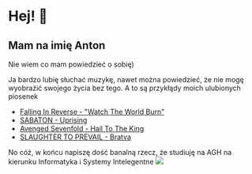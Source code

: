 # Hej! 👋

## Mam na imię Anton

Nie wiem co mam powiedzieć o sobię)

Ja bardzo lubię słuchać muzykę, nawet można powiedzieć, że nie mogę wyobraźić swojego życia bez tego. A to są przykłądy moich ulubionych piosenek
* [Falling In Reverse - "Watch The World Burn"](https://youtu.be/qMXESlny4-I?si=Fw2A3W7XZSWOekAA)
* [SABATON - Uprising](https://youtu.be/BmerZbDPXns?si=TbU3Xumppi-sfduO)
* [Avenged Sevenfold - Hail To The King](https://youtu.be/DelhLppPSxY?si=zenLUh53sqBaxR3F)
* [SLAUGHTER TO PREVAIL - Bratva](https://youtu.be/iUZRLYfHEgA?si=_gwooST6HNhnfr6T)

No cóż, w końcu napiszę  dość banalną rzecz, że studiuję na AGH na kierunku Informatyka i Systemy Intelegentne 
![](https://github.com/perakhod/perakhod.github.io/blob/main/%D0%BD%D0%BE%D0%B2%D0%BE%D0%B4%D0%B2%D0%BE%D1%80%D1%81%D0%BA%D0%B0%D1%8F-%D0%BA%D0%B8%D1%80%D0%BF%D0%B8%D1%87.gif?raw=true)
